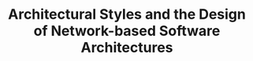 ---
category: web
published: false
layout: post
title: Architectural Styles and the Design of Network-based Software Architectures
description: 收集亲历过的python错误及相关解决方法
---
